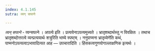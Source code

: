 ```yaml
---
index: 4.1.145
sutra: व्यन् सपत्ने

---
```

_व्यन् सपत्ने_ - व्यन्सपत्ने । अपत्ये इति । प्रत्ययेनाऽपत्यमुच्यते । भ्रातृशब्दार्थस्तु न विवक्षितः । तथाच भ्रातृशब्दोत्तरत्वे व्यन्प्रत्ययार्थः शत्रुरिति भाष्ये स्पष्टम् । ननुपाप्मना भ्रातृव्येणे॑ति कथं, पाप्मनोऽपत्यत्वाऽभावादित्यत आह — उपचारादिति । हिंसकत्वगुणयोगाल्लाक्षणिक इत्यर्थः । 